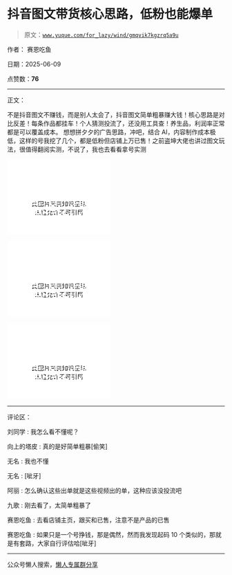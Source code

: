 # 抖音图文带货核心思路，低粉也能爆单

> 原文：[`www.yuque.com/for_lazy/wind/gmqvik7kgzrq5a9u`](https://www.yuque.com/for_lazy/wind/gmqvik7kgzrq5a9u)

作者： 赛恩吃鱼

日期：2025-06-09

点赞数：**76**

* * *

正文：

不是抖音图文不赚钱，而是别人太会了，抖音图文简单粗暴赚大钱！核心思路是对比反差！每条作品都挂车！个人猜测投流了，还没用工具查！养生品，利润率正常都是可以覆盖成本。
想想拼夕夕的广告思路，冲吧，结合 AI，内容制作成本极低，这样的号我挖了几个，都是低粉但店铺上万已售！之前盗坤大佬也讲过图文玩法，很值得翻阅实测，不说了，我也去看看拿号实测

![](img/d3d5697a2bb306939270c3ff7bc11cfd.png "None")

![](img/5e38a92fac514b1dc744af09c863b6f7.png "None")

![](img/d70cd5bea8fa2d8215f7f177c63cfcd9.png "None")

* * *

评论区：

刘同学 : 我怎么看不懂呢？

向上的塔皮 : 真的是好简单粗暴[偷笑]

无名 : 我也不懂

无名 : [呲牙]

阿丽 : 怎么确认这些出单就是这些视频出的单，这种应该没投流吧

九歌 : 刚去看了，太简单粗暴了

赛恩吃鱼 : 去看店铺主页，跟买和已售，注意不是产品的已售

赛恩吃鱼 : 如果只是一个号挣钱，那是偶然，然而我发现起码 10 个类似的，那就是有套路，大家自行评估哈[呲牙]

* * *

公众号懒人搜索，[懒人专属群分享](https://lazybook.fun/#/blog/group)